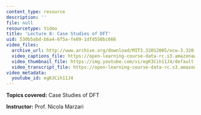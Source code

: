 ```yaml
---
content_type: resource
description: ''
file: null
resourcetype: Video
title: 'Lecture 8: Case Studies of DFT'
uid: 530b5abd-b6a4-6f5a-fe89-1dfd550bc666
video_files:
  archive_url: http://www.archive.org/download/MIT3.320S2005/ocw-3.320-lec-7-01mar05-220k.mp4
  video_captions_file: https://open-learning-course-data-rc.s3.amazonaws.com/3-320-atomistic-computer-modeling-of-materials-sma-5107-spring-2005/8bfb6e2d77f65a97b12e4fd89d7a797d_egK3Cih11J4.vtt
  video_thumbnail_file: https://img.youtube.com/vi/egK3Cih11J4/default.jpg
  video_transcript_file: https://open-learning-course-data-rc.s3.amazonaws.com/3-320-atomistic-computer-modeling-of-materials-sma-5107-spring-2005/6d220d0864344ddcb2a6145ef24d92ba_egK3Cih11J4.pdf
video_metadata:
  youtube_id: egK3Cih11J4
---
```


**Topics covered:** Case Studies of DFT

**Instructor:** Prof. Nicola Marzari